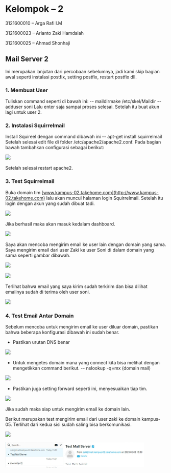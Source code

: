﻿
# Kelompok – 2
3121600010 – Arga Rafi I.M

3121600023 – Arianto Zaki Hamdalah

3121600025 – Ahmad Shonhaji


## Mail Server 2
Ini merupakan lanjutan dari percobaan sebelumnya, jadi kami skip bagian awal seperti instalasi postfix, setting postfix, restart postfix dll.

### 1. **Membuat User**
Tuliskan command seperti di bawah ini:
-- maildirmake /etc/skel/Maildir
-- adduser soni
Lalu enter saja sampai proses selesai. Setelah itu buat akun lagi untuk user 2.

### 2. **Instalasi Squirrelmail**
Install Squireel dengan command dibawah ini
-- apt-get install squirrelmail
Setelah selesai edit file di folder /etc/apache2/apache2.conf.
Pada bagian bawah tambahkan configurasi sebagai berikut:

![](Aspose.Words.cb366b25-5712-4ec9-ab0a-9cde1b67a369.001.png)

Setelah selesai restart apache2.

### 3. **Test Squirrelmail**
Buka domain tim [www.kampus-02.takehome.com](http://www.kampus-02.takehome.com) lalu akan muncul halaman login Squirrelmail. Setelah itu login dengan akun yang sudah dibuat tadi.

![](Aspose.Words.cb366b25-5712-4ec9-ab0a-9cde1b67a369.002.png)

Jika berhasil maka akan masuk kedalam dashboard.

![](Aspose.Words.cb366b25-5712-4ec9-ab0a-9cde1b67a369.003.png)

Saya akan mencoba mengirim email ke user lain dengan domain yang sama. Saya mengirim email dari user Zaki ke user Soni di dalam domain yang sama seperti gambar dibawah.

![](Aspose.Words.cb366b25-5712-4ec9-ab0a-9cde1b67a369.004.png)

![](Aspose.Words.cb366b25-5712-4ec9-ab0a-9cde1b67a369.005.png)

Terlihat bahwa email yang saya kirim sudah terkirim dan bisa dilihat emailnya sudah di terima oleh user soni.

![](Aspose.Words.cb366b25-5712-4ec9-ab0a-9cde1b67a369.006.png)

### 4. **Test Email Antar Domain**

Sebelum mencoba untuk mengirim email ke user diluar domain, pastikan bahwa beberapa konfigurasi dibawah ini sudah benar.

- Pastikan urutan DNS benar

![](Aspose.Words.cb366b25-5712-4ec9-ab0a-9cde1b67a369.007.png)

- Untuk mengetes domain mana yang connect kita bisa melihat dengan mengetikkan command berikut.
-- nslookup -q=mx (domain mail)

![](Aspose.Words.cb366b25-5712-4ec9-ab0a-9cde1b67a369.008.png)

- Pastikan juga setting forward seperti ini, menyesuaikan tiap tim.

![](Aspose.Words.cb366b25-5712-4ec9-ab0a-9cde1b67a369.009.png)

Jika sudah maka siap untuk mengirim email ke domain lain.

Berikut merupakan test mengirim email dari user zaki ke domain kampus-05. Terlihat dari kedua sisi sudah saling bisa berkomunikasi.

![](Aspose.Words.cb366b25-5712-4ec9-ab0a-9cde1b67a369.010.png)

![](Aspose.Words.cb366b25-5712-4ec9-ab0a-9cde1b67a369.011.jpeg)


